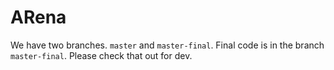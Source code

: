 # ARena

We have two branches. `master` and `master-final`.
Final code is in the branch `master-final`. Please check that out for dev.
